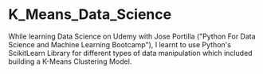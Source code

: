 # K_Means_Data_Science

While learning Data Science on Udemy with Jose Portilla ("Python For Data Science and Machine Learning Bootcamp"), I learnt to use Python's ScikitLearn Library for different types of data manipulation which included building a K-Means Clustering Model. 
